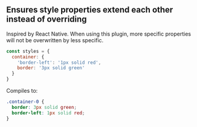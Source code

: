 ## Ensures style properties extend each other instead of overriding

Inspired by React Native. When using this plugin, more specific properties will not be overwritten by less specific.

```javascript
const styles = {
  container: {
    'border-left': '1px solid red',
    border: '3px solid green'
  }
}
```

Compiles to:

```css
.container-0 {
  border: 3px solid green;
  border-left: 1px solid red;
}
```
